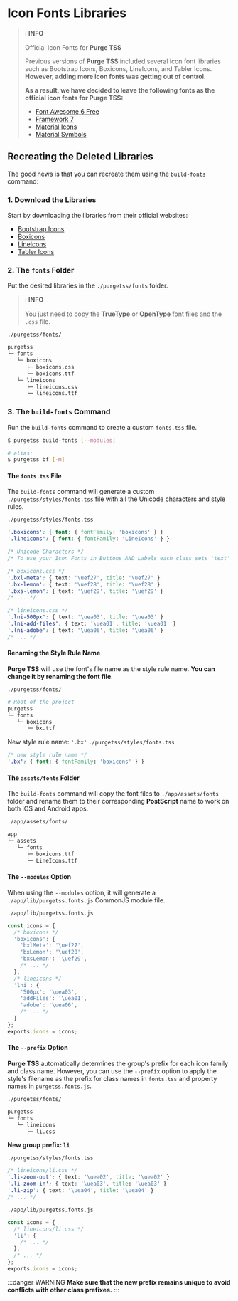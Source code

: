 # Icon Fonts Libraries

> ℹ️ **INFO**
>
> Official Icon Fonts for **Purge TSS**
> 
> Previous versions of **Purge TSS** included several icon font libraries such as Bootstrap Icons, Boxicons, LineIcons, and Tabler Icons. **However, adding more icon fonts was getting out of control**.
> 
> **As a result, we have decided to leave the following fonts as the official icon fonts for Purge TSS:**
> 
> - [Font Awesome 6 Free](https://fontawesome.com)
> - [Framework 7](https://framework7.io/icons/)
> - [Material Icons](https://fonts.google.com/icons?icon.set=Material+Icons)
> - [Material Symbols](https://fonts.google.com/icons?icon.set=Material+Symbols)


## Recreating the Deleted Libraries
The good news is that you can recreate them using the `build-fonts` command:

### 1. Download the Libraries
Start by downloading the libraries from their official websites:

- [Bootstrap Icons](https://icons.getbootstrap.com)
- [Boxicons](https://boxicons.com)
- [LineIcons](https://lineicons.com/icons/?type=free)
- [Tabler Icons](https://tabler-icons.io)

### 2. The `fonts` Folder
Put the desired libraries in the `./purgetss/fonts` folder.

> ℹ️ **INFO**
>
> You just need to copy the **TrueType** or **OpenType** font files and the `.css` file.


`./purgetss/fonts/`
```bash
purgetss
└─ fonts
   └─ boxicons
      ├─ boxicons.css
      └─ boxicons.ttf
   └─ lineicons
      ├─ lineicons.css
      └─ lineicons.ttf
```

### 3. The `build-fonts` Command
Run the `build-fonts` command to create a custom `fonts.tss` file.

```bash
$ purgetss build-fonts [--modules]

# alias:
$ purgetss bf [-m]
```

#### The `fonts.tss` File
The `build-fonts` command will generate a custom `./purgetss/styles/fonts.tss` file with all the Unicode characters and style rules.

`./purgetss/styles/fonts.tss`
```css
'.boxicons': { font: { fontFamily: 'boxicons' } }
'.lineicons': { font: { fontFamily: 'LineIcons' } }

/* Unicode Characters */
/* To use your Icon Fonts in Buttons AND Labels each class sets 'text' and 'title' properties */

/* boxicons.css */
'.bxl-meta': { text: '\uef27', title: '\uef27' }
'.bx-lemon': { text: '\uef28', title: '\uef28' }
'.bxs-lemon': { text: '\uef29', title: '\uef29' }
/* ... */

/* lineicons.css */
'.lni-500px': { text: '\uea03', title: '\uea03' }
'.lni-add-files': { text: '\uea01', title: '\uea01' }
'.lni-adobe': { text: '\uea06', title: '\uea06' }
/* ... */
```

#### Renaming the Style Rule Name
**Purge TSS** will use the font's file name as the style rule name. **You can change it by renaming the font file**.

`./purgetss/fonts/`
```bash
# Root of the project
purgetss
└─ fonts
   └─ boxicons
      └─ bx.ttf
```

New style rule name: `'.bx'`
`./purgetss/styles/fonts.tss`
```css
/* new style rule name */
'.bx': { font: { fontFamily: 'boxicons' } }
```

#### The `assets/fonts` Folder
The `build-fonts` command will copy the font files to `./app/assets/fonts` folder and rename them to their corresponding **PostScript** name to work on both iOS and Android apps.

`./app/assets/fonts/`
```bash
app
└─ assets
   └─ fonts
      ├─ boxicons.ttf
      └─ LineIcons.ttf
```

#### The `--modules` Option
When using the `--modules` option, it will generate a `./app/lib/purgetss.fonts.js` CommonJS module file.

`./app/lib/purgetss.fonts.js`
```javascript
const icons = {
  /* boxicons */
  'boxicons': {
    'bxlMeta': '\uef27',
    'bxLemon': '\uef28',
    'bxsLemon': '\uef29',
    /* ... */
  },
  /* lineicons */
  'lni': {
    '500px': '\uea03',
    'addFiles': '\uea01',
    'adobe': '\uea06',
    /* ... */
  }
};
exports.icons = icons;
```

#### The `--prefix` Option

**Purge TSS** automatically determines the group's prefix for each icon family and class name. However, you can use the `--prefix` option to apply the style's filename as the prefix for class names in `fonts.tss` and property names in `purgetss.fonts.js`.

`./purgetss/fonts/`
```bash
purgetss
└─ fonts
   └─ lineicons
      └─ li.css
```

**New group prefix: `li`**

`./purgetss/styles/fonts.tss`
```css
/* lineicons/li.css */
'.li-zoom-out': { text: '\uea02', title: '\uea02' }
'.li-zoom-in': { text: '\uea03', title: '\uea03' }
'.li-zip': { text: '\uea04', title: '\uea04' }
/* ... */
```

`./app/lib/purgetss.fonts.js`
```javascript
const icons = {
  /* lineicons/li.css */
  'li': {
    /* ... */
  },
  /* ... */
};
exports.icons = icons;
```

:::danger WARNING
**Make sure that the new prefix remains unique to avoid conflicts with other class prefixes.**
:::
